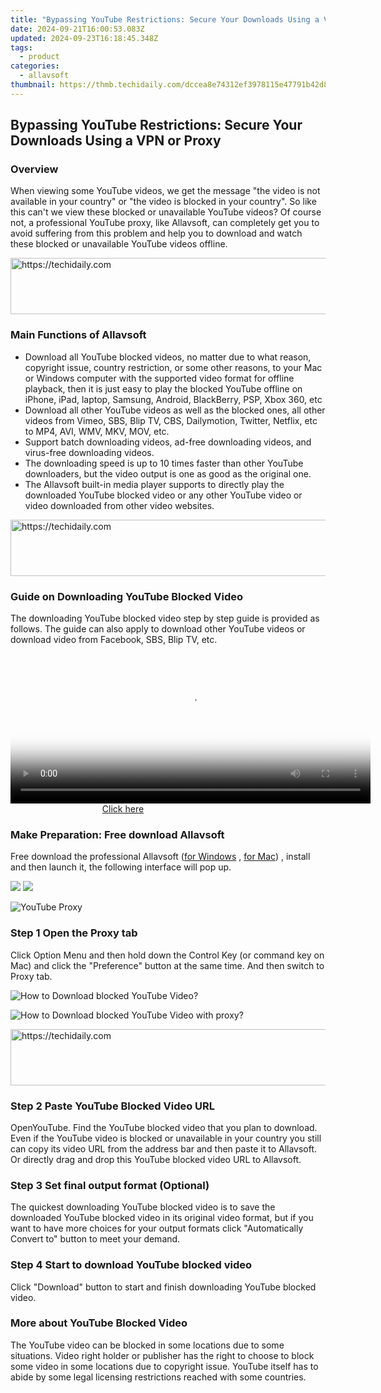 ```yaml
---
title: "Bypassing YouTube Restrictions: Secure Your Downloads Using a VPN or Proxy"
date: 2024-09-21T16:00:53.083Z
updated: 2024-09-23T16:18:45.348Z
tags:
  - product
categories:
  - allavsoft
thumbnail: https://thmb.techidaily.com/dccea8e74312ef3978115e47791b42d8d3af59ddef7b2d9a4c85759dfb53f1ee.jpg
---
```


## Bypassing YouTube Restrictions: Secure Your Downloads Using a VPN or Proxy

### Overview

When viewing some YouTube videos, we get the message "the video is not available in your country" or "the video is blocked in your country". So like this can't we view these blocked or unavailable YouTube videos? Of course not, a professional YouTube proxy, like Allavsoft, can completely get you to avoid suffering from this problem and help you to download and watch these blocked or unavailable YouTube videos offline.

<!-- affiliate ads begin -->
<a href="https://appsumo.8odi.net/c/5597632/2123726/7443" target="_top" id="2123726">
  <img src="//a.impactradius-go.com/display-ad/7443-2123726" border="0" alt="https://techidaily.com" width="600" height="90"/>
</a>
<img height="0" width="0" src="https://appsumo.8odi.net/i/5597632/2123726/7443" style="position:absolute;visibility:hidden;" border="0" />
<!-- affiliate ads end -->

### Main Functions of Allavsoft

* Download all YouTube blocked videos, no matter due to what reason, copyright issue, country restriction, or some other reasons, to your Mac or Windows computer with the supported video format for offline playback, then it is just easy to play the blocked YouTube offline on iPhone, iPad, laptop, Samsung, Android, BlackBerry, PSP, Xbox 360, etc
* Download all other YouTube videos as well as the blocked ones, all other videos from Vimeo, SBS, Blip TV, CBS, Dailymotion, Twitter, Netflix, etc to MP4, AVI, WMV, MKV, MOV, etc.
* Support batch downloading videos, ad-free downloading videos, and virus-free downloading videos.
* The downloading speed is up to 10 times faster than other YouTube downloaders, but the video output is one as good as the original one.
* The Allavsoft built-in media player supports to directly play the downloaded YouTube blocked video or any other YouTube video or video downloaded from other video websites.

<!-- affiliate ads begin -->
<a href="https://appsumo.8odi.net/c/5597632/2037355/7443" target="_top" id="2037355">
  <img src="//a.impactradius-go.com/display-ad/7443-2037355" border="0" alt="https://techidaily.com" width="728" height="90"/>
</a>
<img height="0" width="0" src="https://appsumo.8odi.net/i/5597632/2037355/7443" style="position:absolute;visibility:hidden;" border="0" />
<!-- affiliate ads end -->

### Guide on Downloading YouTube Blocked Video

The downloading YouTube blocked video step by step guide is provided as follows. The guide can also apply to download other YouTube videos or download video from Facebook, SBS, Blip TV, etc.

<!-- affiliate ads begin -->
<span id="1982461">
					<video width="576" height="240" style="cursor:pointer"
           poster="//a.impactradius-go.com/display-clicktoplayimage/1982461.png"
           onclick="if(!this.playClicked){this.play();this.setAttribute('controls',true);this.playClicked=true;}">
	   <source src="//a.impactradius-go.com/display-ad/22993-1982461">
	   <img src="//a.impactradius-go.com/display-clicktoplayimage/1982461.png" style="border: none; height: 100%; width: 100%; object-fit: contain">
	</video>
	<div style="width:360px;text-align:center"><a href="javascript:window.open(decodeURIComponent('https%3A%2F%2Fhomestyler.sjv.io%2Fc%2F5597632%2F1982461%2F22993'), '_blank');void(0);">Click here</a></div>
</span>
<img height="0" width="0" src="https://imp.pxf.io/i/5597632/1982461/22993" style="position:absolute;visibility:hidden;" border="0" />
<!-- affiliate ads end -->

### Make Preparation: Free download Allavsoft

Free download the professional Allavsoft ([for Windows](https://tools.techidaily.com/allavsoft/products/) , [for Mac](https://tools.techidaily.com/allavsoft/products/)) , install and then launch it, the following interface will pop up.

[![](https://www.allavsoft.com/how-to/../images/how-to/free-download-win.jpg)](https://tools.techidaily.com/allavsoft/products/) [![](https://www.allavsoft.com/how-to/../images/how-to/free-download-mac.jpg)](https://tools.techidaily.com/allavsoft/products/)

![YouTube Proxy](https://www.allavsoft.com/how-to/../images/allavsoft/screen-shot-600.jpg)

### Step 1 Open the Proxy tab

Click Option Menu and then hold down the Control Key (or command key on Mac) and click the "Preference" button at the same time. And then switch to Proxy tab.

![How to Download blocked YouTube Video?](https://www.allavsoft.com/how-to/../images/how-to/download-blocked-youtube-proxy/download-blocked-youtube-with-proxy.jpg)

![How to Download blocked YouTube Video with proxy?](https://www.allavsoft.com/how-to/../images/how-to/download-blocked-youtube-proxy/proxy.jpg)

<!-- affiliate ads begin -->
<a href="https://appsumo.8odi.net/c/5597632/2100530/7443" target="_top" id="2100530">
  <img src="//a.impactradius-go.com/display-ad/7443-2100530" border="0" alt="https://techidaily.com" width="728" height="90"/>
</a>
<img height="0" width="0" src="https://appsumo.8odi.net/i/5597632/2100530/7443" style="position:absolute;visibility:hidden;" border="0" />
<!-- affiliate ads end -->

### Step 2 Paste YouTube Blocked Video URL

OpenYouTube. Find the YouTube blocked video that you plan to download. Even if the YouTube video is blocked or unavailable in your country you still can copy its video URL from the address bar and then paste it to Allavsoft. Or directly drag and drop this YouTube blocked video URL to Allavsoft.

### Step 3 Set final output format (Optional)

The quickest downloading YouTube blocked video is to save the downloaded YouTube blocked video in its original video format, but if you want to have more choices for your output formats click "Automatically Convert to" button to meet your demand.

### Step 4 Start to download YouTube blocked video

Click "Download" button to start and finish downloading YouTube blocked video.

### More about YouTube Blocked Video

The YouTube video can be blocked in some locations due to some situations. Video right holder or publisher has the right to choose to block some video in some locations due to copyright issue. YouTube itself has to abide by some legal licensing restrictions reached with some countries.

<ins class="adsbygoogle"
     style="display:block"
     data-ad-format="autorelaxed"
     data-ad-client="ca-pub-7571918770474297"
     data-ad-slot="1223367746"></ins>

<ins class="adsbygoogle"
     style="display:block"
     data-ad-client="ca-pub-7571918770474297"
     data-ad-slot="8358498916"
     data-ad-format="auto"
     data-full-width-responsive="true"></ins>



